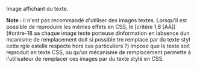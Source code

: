 Image affichant du texte.

**Note :** il n'est pas recommandé d'utiliser des images textes. Lorsqu'il est possible de reproduire les mêmes effets en CSS, le [critère 1.8 [AA]](#critre-18 aa chaque image texte porteuse dinformation en labsence dun mcanisme de remplacement doit si possible tre remplace par du texte styl cette rgle estelle respecte hors cas particuliers ?) impose que le texte soit reproduit en texte CSS, ou qu'un mécanisme de remplacement permette à l'utilisateur de remplacer ces images par du texte stylé en CSS.
